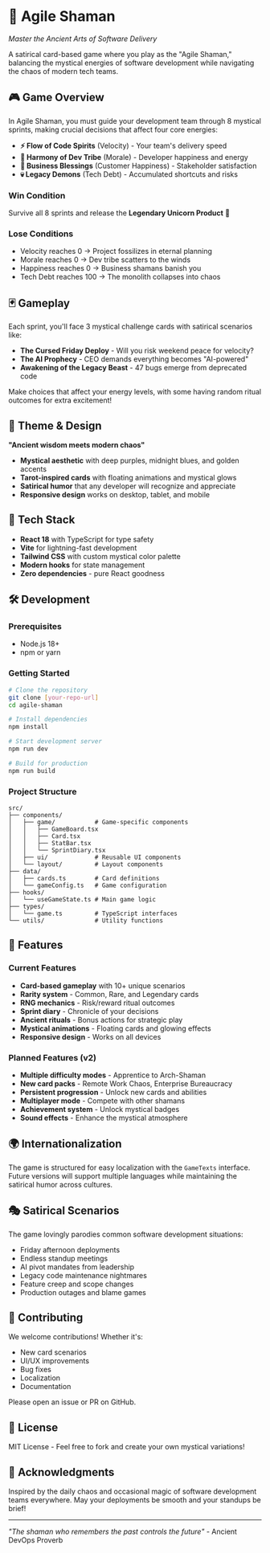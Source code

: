 # 🪬 Agile Shaman

*Master the Ancient Arts of Software Delivery*

A satirical card-based game where you play as the "Agile Shaman," balancing the mystical energies of software development while navigating the chaos of modern tech teams.

## 🎮 Game Overview

In Agile Shaman, you must guide your development team through 8 mystical sprints, making crucial decisions that affect four core energies:

- **⚡ Flow of Code Spirits** (Velocity) - Your team's delivery speed
- **🧘 Harmony of Dev Tribe** (Morale) - Developer happiness and energy  
- **🌟 Business Blessings** (Customer Happiness) - Stakeholder satisfaction
- **💀 Legacy Demons** (Tech Debt) - Accumulated shortcuts and risks

### Win Condition
Survive all 8 sprints and release the **Legendary Unicorn Product** 🦄

### Lose Conditions
- Velocity reaches 0 → Project fossilizes in eternal planning
- Morale reaches 0 → Dev tribe scatters to the winds
- Happiness reaches 0 → Business shamans banish you
- Tech Debt reaches 100 → The monolith collapses into chaos

## 🃏 Gameplay

Each sprint, you'll face 3 mystical challenge cards with satirical scenarios like:
- **The Cursed Friday Deploy** - Will you risk weekend peace for velocity?
- **The AI Prophecy** - CEO demands everything becomes "AI-powered"
- **Awakening of the Legacy Beast** - 47 bugs emerge from deprecated code

Make choices that affect your energy levels, with some having random ritual outcomes for extra excitement!

## 🎨 Theme & Design

**"Ancient wisdom meets modern chaos"**

- **Mystical aesthetic** with deep purples, midnight blues, and golden accents
- **Tarot-inspired cards** with floating animations and mystical glows
- **Satirical humor** that any developer will recognize and appreciate
- **Responsive design** works on desktop, tablet, and mobile

## 🚀 Tech Stack

- **React 18** with TypeScript for type safety
- **Vite** for lightning-fast development
- **Tailwind CSS** with custom mystical color palette
- **Modern hooks** for state management
- **Zero dependencies** - pure React goodness

## 🛠️ Development

### Prerequisites
- Node.js 18+ 
- npm or yarn

### Getting Started

```bash
# Clone the repository
git clone [your-repo-url]
cd agile-shaman

# Install dependencies
npm install

# Start development server
npm run dev

# Build for production
npm run build
```

### Project Structure

```
src/
├── components/
│   ├── game/           # Game-specific components
│   │   ├── GameBoard.tsx
│   │   ├── Card.tsx
│   │   ├── StatBar.tsx
│   │   └── SprintDiary.tsx
│   ├── ui/             # Reusable UI components
│   └── layout/         # Layout components
├── data/
│   ├── cards.ts        # Card definitions
│   └── gameConfig.ts   # Game configuration
├── hooks/
│   └── useGameState.ts # Main game logic
├── types/
│   └── game.ts         # TypeScript interfaces
└── utils/              # Utility functions
```

## 🎯 Features

### Current Features
- **Card-based gameplay** with 10+ unique scenarios
- **Rarity system** - Common, Rare, and Legendary cards
- **RNG mechanics** - Risk/reward ritual outcomes  
- **Sprint diary** - Chronicle of your decisions
- **Ancient rituals** - Bonus actions for strategic play
- **Mystical animations** - Floating cards and glowing effects
- **Responsive design** - Works on all devices

### Planned Features (v2)
- **Multiple difficulty modes** - Apprentice to Arch-Shaman
- **New card packs** - Remote Work Chaos, Enterprise Bureaucracy
- **Persistent progression** - Unlock new cards and abilities
- **Multiplayer mode** - Compete with other shamans
- **Achievement system** - Unlock mystical badges
- **Sound effects** - Enhance the mystical atmosphere

## 🌍 Internationalization

The game is structured for easy localization with the `GameTexts` interface. Future versions will support multiple languages while maintaining the satirical humor across cultures.

## 🎭 Satirical Scenarios

The game lovingly parodies common software development situations:

- Friday afternoon deployments
- Endless standup meetings  
- AI pivot mandates from leadership
- Legacy code maintenance nightmares
- Feature creep and scope changes
- Production outages and blame games

## 🤝 Contributing

We welcome contributions! Whether it's:
- New card scenarios
- UI/UX improvements  
- Bug fixes
- Localization
- Documentation

Please open an issue or PR on GitHub.

## 📄 License

MIT License - Feel free to fork and create your own mystical variations!

## 🙏 Acknowledgments

Inspired by the daily chaos and occasional magic of software development teams everywhere. May your deployments be smooth and your standups be brief! 

---

*"The shaman who remembers the past controls the future"* - Ancient DevOps Proverb